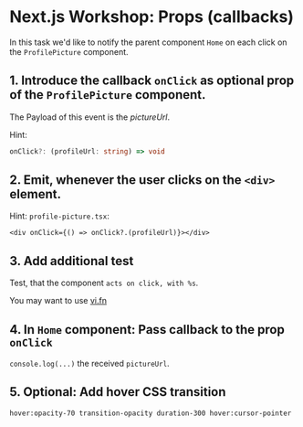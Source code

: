 # Next.js Workshop: Props (callbacks)

In this task we'd like to notify the parent component `Home` on each click on the `ProfilePicture` component.

## 1. Introduce the callback `onClick` as optional prop of the `ProfilePicture` component.

The Payload of this event is the _pictureUrl_.

Hint:

```ts
onClick?: (profileUrl: string) => void
```

## 2. Emit, whenever the user clicks on the `<div>` element.

Hint:
`profile-picture.tsx`:

```tsx
<div onClick={() => onClick?.(profileUrl)}></div>
```

## 3. Add additional test

Test, that the component `acts on click, with %s`.

You may want to use [vi.fn](https://vitest.dev/api/vi.html#vi-fn)

## 4. In `Home` component: Pass callback to the prop `onClick`

`console.log(...)` the received `pictureUrl`.

## 5. Optional: Add hover CSS transition

```
hover:opacity-70 transition-opacity duration-300 hover:cursor-pointer
```
